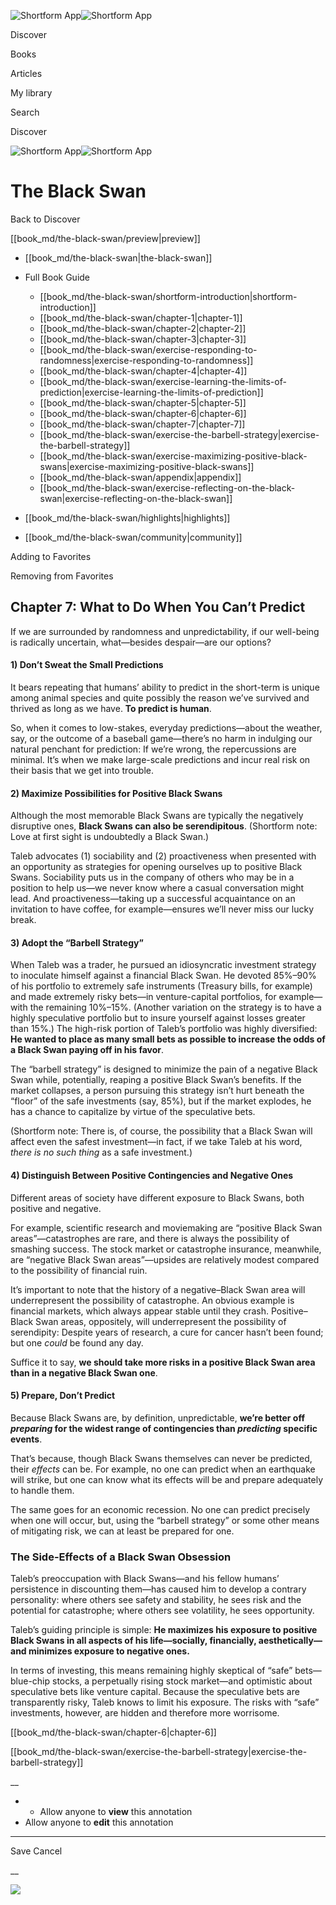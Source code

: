 ![Shortform App](/img/logo.36a2399e.svg)![Shortform App](/img/logo-dark.70c1b072.svg)

Discover

Books

Articles

My library

Search

Discover

![Shortform App](/img/logo.36a2399e.svg)![Shortform App](/img/logo-dark.70c1b072.svg)

# The Black Swan

Back to Discover

[[book_md/the-black-swan/preview|preview]]

  * [[book_md/the-black-swan|the-black-swan]]
  * Full Book Guide

    * [[book_md/the-black-swan/shortform-introduction|shortform-introduction]]
    * [[book_md/the-black-swan/chapter-1|chapter-1]]
    * [[book_md/the-black-swan/chapter-2|chapter-2]]
    * [[book_md/the-black-swan/chapter-3|chapter-3]]
    * [[book_md/the-black-swan/exercise-responding-to-randomness|exercise-responding-to-randomness]]
    * [[book_md/the-black-swan/chapter-4|chapter-4]]
    * [[book_md/the-black-swan/exercise-learning-the-limits-of-prediction|exercise-learning-the-limits-of-prediction]]
    * [[book_md/the-black-swan/chapter-5|chapter-5]]
    * [[book_md/the-black-swan/chapter-6|chapter-6]]
    * [[book_md/the-black-swan/chapter-7|chapter-7]]
    * [[book_md/the-black-swan/exercise-the-barbell-strategy|exercise-the-barbell-strategy]]
    * [[book_md/the-black-swan/exercise-maximizing-positive-black-swans|exercise-maximizing-positive-black-swans]]
    * [[book_md/the-black-swan/appendix|appendix]]
    * [[book_md/the-black-swan/exercise-reflecting-on-the-black-swan|exercise-reflecting-on-the-black-swan]]
  * [[book_md/the-black-swan/highlights|highlights]]
  * [[book_md/the-black-swan/community|community]]



Adding to Favorites 

Removing from Favorites 

## Chapter 7: What to Do When You Can’t Predict

If we are surrounded by randomness and unpredictability, if our well-being is radically uncertain, what—besides despair—are our options?

#### 1) Don’t Sweat the Small Predictions

It bears repeating that humans’ ability to predict in the short-term is unique among animal species and quite possibly the reason we’ve survived and thrived as long as we have. **To predict is human**.

So, when it comes to low-stakes, everyday predictions—about the weather, say, or the outcome of a baseball game—there’s no harm in indulging our natural penchant for prediction: If we’re wrong, the repercussions are minimal. It’s when we make large-scale predictions and incur real risk on their basis that we get into trouble.

#### 2) Maximize Possibilities for Positive Black Swans

Although the most memorable Black Swans are typically the negatively disruptive ones, **Black Swans can also be serendipitous**. (Shortform note: Love at first sight is undoubtedly a Black Swan.)

Taleb advocates (1) sociability and (2) proactiveness when presented with an opportunity as strategies for opening ourselves up to positive Black Swans. Sociability puts us in the company of others who may be in a position to help us—we never know where a casual conversation might lead. And proactiveness—taking up a successful acquaintance on an invitation to have coffee, for example—ensures we’ll never miss our lucky break.

#### 3) Adopt the “Barbell Strategy”

When Taleb was a trader, he pursued an idiosyncratic investment strategy to inoculate himself against a financial Black Swan. He devoted 85%–90% of his portfolio to extremely safe instruments (Treasury bills, for example) and made extremely risky bets—in venture-capital portfolios, for example—with the remaining 10%–15%. (Another variation on the strategy is to have a highly speculative portfolio but to insure yourself against losses greater than 15%.) The high-risk portion of Taleb’s portfolio was highly diversified: **He wanted to place as many small bets as possible to increase the odds of a Black Swan paying off in his favor**.

The “barbell strategy” is designed to minimize the pain of a negative Black Swan while, potentially, reaping a positive Black Swan’s benefits. If the market collapses, a person pursuing this strategy isn’t hurt beneath the “floor” of the safe investments (say, 85%), but if the market explodes, he has a chance to capitalize by virtue of the speculative bets.

(Shortform note: There is, of course, the possibility that a Black Swan will affect even the safest investment—in fact, if we take Taleb at his word, _there is no such thing_ as a safe investment.)

#### 4) Distinguish Between Positive Contingencies and Negative Ones

Different areas of society have different exposure to Black Swans, both positive and negative.

For example, scientific research and moviemaking are “positive Black Swan areas”—catastrophes are rare, and there is always the possibility of smashing success. The stock market or catastrophe insurance, meanwhile, are “negative Black Swan areas”—upsides are relatively modest compared to the possibility of financial ruin.

It’s important to note that the history of a negative–Black Swan area will underrepresent the possibility of catastrophe. An obvious example is financial markets, which always appear stable until they crash. Positive–Black Swan areas, oppositely, will underrepresent the possibility of serendipity: Despite years of research, a cure for cancer hasn’t been found; but one _could_ be found any day.

Suffice it to say, **we should take more risks in a positive Black Swan area than in a negative Black Swan one**.

#### 5) Prepare, Don’t Predict

Because Black Swans are, by definition, unpredictable, **we’re better off _preparing_ for the widest range of contingencies than _predicting_ specific events**.

That’s because, though Black Swans themselves can never be predicted, their _effects_ can be. For example, no one can predict when an earthquake will strike, but one can know what its effects will be and prepare adequately to handle them.

The same goes for an economic recession. No one can predict precisely when one will occur, but, using the “barbell strategy” or some other means of mitigating risk, we can at least be prepared for one.

### The Side-Effects of a Black Swan Obsession

Taleb’s preoccupation with Black Swans—and his fellow humans’ persistence in discounting them—has caused him to develop a contrary personality: where others see safety and stability, he sees risk and the potential for catastrophe; where others see volatility, he sees opportunity.

Taleb’s guiding principle is simple: **He maximizes his exposure to positive Black Swans in all aspects of his life—socially, financially, aesthetically—and minimizes exposure to negative ones.**

In terms of investing, this means remaining highly skeptical of “safe” bets—blue-chip stocks, a perpetually rising stock market—and optimistic about speculative bets like venture capital. Because the speculative bets are transparently risky, Taleb knows to limit his exposure. The risks with “safe” investments, however, are hidden and therefore more worrisome.

[[book_md/the-black-swan/chapter-6|chapter-6]]

[[book_md/the-black-swan/exercise-the-barbell-strategy|exercise-the-barbell-strategy]]

__

  *   * Allow anyone to **view** this annotation
  * Allow anyone to **edit** this annotation



* * *

Save Cancel

__




![](https://bat.bing.com/action/0?ti=56018282&Ver=2&mid=ad726f99-8036-4d41-ba88-a49cf4e42080&sid=1711133063fa11eebdec89a8b8ae3bbc&vid=171147a063fa11eea7440fcfeb230d96&vids=0&msclkid=N&pi=0&lg=en-US&sw=800&sh=600&sc=24&nwd=1&tl=Shortform%20%7C%20The%20Black%20Swan&p=https%3A%2F%2Fwww.shortform.com%2Fapp%2Fbook%2Fthe-black-swan%2Fchapter-7&r=&lt=421&evt=pageLoad&sv=1&rn=785609)
